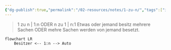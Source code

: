 ```yaml
---
{"dg-publish":true,"permalink":"/02-resources/notes/1-zu-n/","tags":["informatik/datenbank/kardinalität"],"noteIcon":"","updated":"2025-10-29T12:59:01.205+01:00"}
---
```


>1 zu n | 1:n ODER n zu 1 | n:1
> Etwas oder jemand besitz mehrere Sachen ODER mehre Sachen werden von jemand besetzt.

```mermaid  
flowchart LR
    Besitzer <-- 1:n --> Auto

```